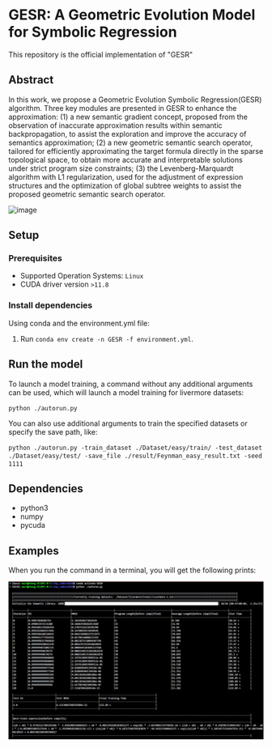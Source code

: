 # GESR: A Geometric Evolution Model for Symbolic Regression  
  
This repository is the official implementation of "GESR"

## Abstract

In this work, we propose a Geometric Evolution Symbolic Regression(GESR) algorithm. Three key modules are presented in GESR to enhance the approximation: (1) a new semantic gradient concept, proposed from the observation of inaccurate approximation results within semantic backpropagation, to assist the exploration and improve the accuracy of semantics approximation; (2) a new geometric semantic search operator, tailored for efficiently approximating the target formula directly in the sparse topological space, to obtain more accurate and interpretable solutions under strict program size constraints; (3) the Levenberg-Marquardt algorithm with L1 regularization, used for the adjustment of expression structures and the optimization of global subtree weights to assist the proposed geometric semantic search operator.

![image](/result/strogatz_bacres1.gif)

## Setup

### Prerequisites

- Supported Operation Systems: ``Linux``
- CUDA driver version ``>11.8``

### Install dependencies

Using conda and the environment.yml file:

1. Run `conda env create -n GESR -f environment.yml`.

## Run the model

To launch a model training, a command without any additional arguments can be used, which will launch a model training for livermore datasets:
```
python ./autorun.py
```

You can also use additional arguments to train the specified datasets or specify the save path, like:

```
python ./autorun.py -train_dataset ./Dataset/easy/train/ -test_dataset ./Dataset/easy/test/ -save_file ./result/Feynman_easy_result.txt -seed 1111
```

## Dependencies

- python3
- numpy
- pycuda

## Examples
When you run the command in a terminal, you will get the following prints:

![image](/result/run_show.svg)